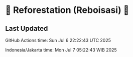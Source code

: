 
# 🌳 Reforestation (Reboisasi) 🌲

## Last Updated

GitHub Actions time: Sun Jul  6 22:22:43 UTC 2025

Indonesia/Jakarta time: Mon Jul  7 05:22:43 WIB 2025
